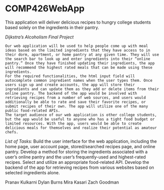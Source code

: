 # COMP426WebApp
This application will deliver delicious recipes to hungry college students based solely on the ingredients in their pantry.

_Dijkstra’s Alcoholism Final Project_

    Our web application will be used to help people come up with meal ideas based on the limited ingredients that they have access to in their dorm, apartment, or home pantry at any given time. They will use the search bar to look up and enter ingredients into their “online pantry.” Once they have finished updating their ingredients, the app will recommend the highest rated meals that can be made using these ingredients.
    For the required functionalities, the html input field will autocomplete common ingredient names when the user types them. Once users sign up and create accounts, the app will store their ingredients and can update them as they add or delete items from their online pantry. The backend of the app would be involved with retrieving recipes from a number of web sources, and users would additionally be able to rate and save their favorite recipes, or submit recipes of their own. The app will utilize one of the many public food-related APIs.
    The target audience of our web application is other college students, but the app would be useful to anyone who has a tight food budget or limited resources. With the app, users would be able to create delicious meals for themselves and realize their potential as amateur chefs.

_List of Tasks:_
Build the user interface for the web application, including the home page, user account page, stored/searched recipes page, and online pantry.
Develop a method for storing the ingredients associated with a user’s online pantry and the user’s frequently-used and highest-rated recipes.
Select and utilize an appropriate food-related API.
Develop the backend of the app for retrieving recipes from various websites based on selected ingredients alone.

Pranav Kulkarni
Dylan Burns
Mira Kasari
Zach Goodman
